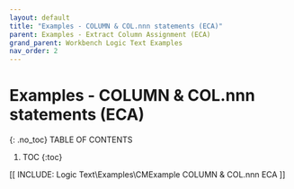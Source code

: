 ```yaml
---
layout: default
title: "Examples - COLUMN & COL.nnn statements (ECA)"
parent: Examples - Extract Column Assignment (ECA)
grand_parent: Workbench Logic Text Examples
nav_order: 2
---
```


# Examples - COLUMN & COL.nnn statements (ECA)
{: .no_toc}
TABLE OF CONTENTS 
1. TOC
{:toc}  
 
[[ INCLUDE: Logic Text\Examples\CMExample COLUMN & COL.nnn ECA ]]

